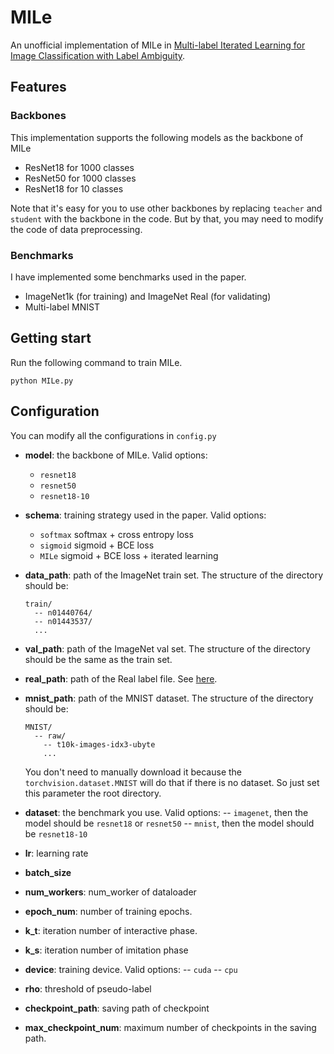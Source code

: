 # MILe
An unofficial implementation of MILe in [Multi-label Iterated Learning for Image Classification with Label Ambiguity](https://openaccess.thecvf.com/content/CVPR2022/html/Rajeswar_Multi-Label_Iterated_Learning_for_Image_Classification_With_Label_Ambiguity_CVPR_2022_paper.html).

## Features
### Backbones
This implementation supports the following models as the backbone of MILe
- ResNet18 for 1000 classes
- ResNet50 for 1000 classes
- ResNet18 for 10 classes

Note that it's easy for you to use other backbones by replacing `teacher` and `student` with the backbone in the code. But by that, you may need to modify the code of data preprocessing.

### Benchmarks
I have implemented some benchmarks used in the paper.
- ImageNet1k (for training) and ImageNet Real (for validating)
- Multi-label MNIST

## Getting start
Run the following command to train MILe.
```
python MILe.py
```

## Configuration
You can modify all the configurations in `config.py`
- **model**: the backbone of MILe. Valid options:
    - `resnet18`
    - `resnet50`
    - `resnet18-10`
- **schema**: training strategy used in the paper. Valid options:
    - `softmax` softmax + cross entropy loss
    - `sigmoid` sigmoid + BCE loss
    - `MILe` sigmoid + BCE loss + iterated learning
- **data_path**: path of the ImageNet train set. The structure of the directory should be:
  ```
  train/
    -- n01440764/
    -- n01443537/
    ...
  ```
- **val_path**: path of the ImageNet val set. The structure of the directory should be the same as the train set.
- **real_path**: path of the Real label file. See [here](https://github.com/google-research/reassessed-imagenet/blob/master/real.json).
- **mnist_path**: path of the MNIST dataset. The structure of the directory should be:
  ```
  MNIST/
    -- raw/
      -- t10k-images-idx3-ubyte
      ...
  ```
  You don't need to manually download it because the `torchvision.dataset.MNIST` will do that if there is no dataset. So just set this parameter the root directory.

- **dataset**: the benchmark you use. Valid options:
    -- `imagenet`, then the model should be `resnet18` or `resnet50`
    -- `mnist`, then the model should be `resnet18-10`

- **lr**: learning rate
- **batch_size**
- **num_workers**: num_worker of dataloader
- **epoch_num**: number of training epochs.
- **k_t**: iteration number of interactive phase.
- **k_s**: iteration number of imitation phase
- **device**: training device. Valid options:
    -- `cuda`
    -- `cpu`
- **rho**: threshold of pseudo-label
- **checkpoint_path**: saving path of checkpoint
- **max_checkpoint_num**: maximum number of checkpoints in the saving path.